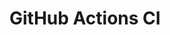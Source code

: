 # GitHub Actions CI




































































































































































































































































































































































































































































































































































































































































































































































































































































































































































































































































































































































































































































































































































































































































































































































































































































































































































































































































































































































































































































































































































































































































































































































































































































